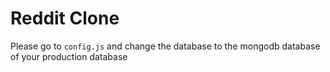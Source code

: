 # Reddit Clone

Please go to `config.js` and change the database to the mongodb database of your production database
